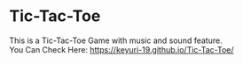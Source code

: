 # Tic-Tac-Toe
This is a Tic-Tac-Toe Game with music and sound feature.
<br>You Can Check Here:
https://keyuri-19.github.io/Tic-Tac-Toe/
